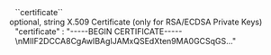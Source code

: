 <tr>
<td><div style="padding-left:10px;">``certificate``</div></td>
<td>optional, string</td>
<td>X.509 Certificate (only for RSA/ECDSA Private Keys)</td>
<td>
  <div style="padding-left:10px;">"certificate" : "-----BEGIN CERTIFICATE-----\nMIIF2DCCA8CgAwIBAgIJAMxQSEdXten9MA0GCSqGS..."</div>
</td>
<td></td>
</tr>
